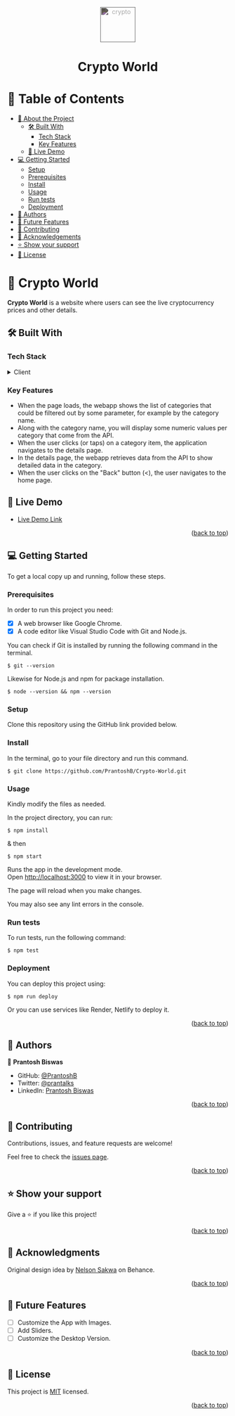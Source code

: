 <a name="readme-top"></a>

<div align="center">
      <img className="main-logo" src="https://upload.wikimedia.org/wikipedia/commons/thumb/8/8b/Cryptocurrency_Logo.svg/633px-Cryptocurrency_Logo.svg.png" alt="crypto" style="width:5rem; filter:invert(70%)"/>
  <h1><b>Crypto World</b></h1>
</div>

# 📗 Table of Contents

- [📖 About the Project](#about-project)
  - [🛠 Built With](#built-with)
    - [Tech Stack](#tech-stack)
    - [Key Features](#key-features)
  - [🚀 Live Demo](#live-demo)
- [💻 Getting Started](#getting-started)
  - [Setup](#setup)
  - [Prerequisites](#prerequisites)
  - [Install](#install)
  - [Usage](#usage)
  - [Run tests](#run-tests)
  - [Deployment](#triangular_flag_on_post-deployment)
- [👥 Authors](#authors)
- [🔭 Future Features](#future-features)
- [🤝 Contributing](#contributing)
- [🙏 Acknowledgements](#acknowledgements)
- [⭐️ Show your support](#support)
- [📝 License](#license)

<!-- PROJECT DESCRIPTION -->

# 📖 Crypto World <a name="about-project"></a>

<b>Crypto World</b> is a website where users can see the live cryptocurrency prices and other details.

## 🛠 Built With <a name="built-with"></a>

### Tech Stack <a name="tech-stack"></a>


<details>
  <summary>Client</summary>
  <ul>
    <li><a href="https://reactjs.org/">React.js</a></li>
  </ul>
</details>

### Key Features <a name="key-features"></a>

 - When the page loads, the webapp shows the list of categories that could be filtered out by some parameter, for example by the category name.
  - Along with the category name, you will display some numeric values per category that come from the API.
  - When the user clicks (or taps) on a category item, the application navigates to the details page.
- In the details page, the webapp retrieves data from the API to show detailed data in the category.
 - When the user clicks on the "Back" button (<), the user navigates to the home page.

## 🚀 Live Demo <a name="live-demo"></a>


- [Live Demo Link](https://crypto-world-pb.onrender.com/)

<p align="right">(<a href="#readme-top">back to top</a>)</p>

<!-- GETTING STARTED -->

## 💻 Getting Started <a name="getting-started"></a>


To get a local copy up and running, follow these steps.

### Prerequisites

In order to run this project you need:
- [x] A web browser like Google Chrome.
- [x] A code editor like Visual Studio Code with Git and Node.js.

You can check if Git is installed by running the following command in the terminal.
```
$ git --version
```

Likewise for Node.js and npm for package installation.
```
$ node --version && npm --version
```
### Setup

Clone this repository using the GitHub link provided below.


### Install

In the terminal, go to your file directory and run this command.

```
$ git clone https://github.com/PrantoshB/Crypto-World.git
```



### Usage


Kindly modify the files as needed.

In the project directory, you can run:
```
$ npm install
```
& then
```
$ npm start
```
Runs the app in the development mode.\
Open [http://localhost:3000](http://localhost:3000) to view it in your browser.

The page will reload when you make changes.

You may also see any lint errors in the console.



### Run tests

To run tests, run the following command:

```
$ npm test
```



### Deployment

You can deploy this project using:

```
$ npm run deploy
```

Or you can use services like Render, Netlify to deploy it. 

<p align="right">(<a href="#readme-top">back to top</a>)</p>

<!-- AUTHORS -->

## 👥 Authors <a name="authors"></a>


👤 **Prantosh Biswas**

- GitHub: [@PrantoshB](https://github.com/PrantoshB)
- Twitter: [@prantalks](https://twitter.com/prantalks)
- LinkedIn: [Prantosh Biswas](https://linkedin.com/in/prantosh)


<p align="right">(<a href="#readme-top">back to top</a>)</p>





## 🤝 Contributing <a name="contributing"></a>

Contributions, issues, and feature requests are welcome!

Feel free to check the [issues page](../../issues/).

<p align="right">(<a href="#readme-top">back to top</a>)</p>



## ⭐️ Show your support <a name="support"></a>



Give a ⭐️ if you like this project!

<p align="right">(<a href="#readme-top">back to top</a>)</p>

## 🙏 Acknowledgments <a name="acknowledgements"></a>

Original design idea by [Nelson Sakwa](https://www.behance.net/sakwadesignstudio) on Behance.


<p align="right">(<a href="#readme-top">back to top</a>)</p>

## 🔭 Future Features <a name="future-features"></a>

- [ ]  Customize the App with Images.
- [ ]  Add Sliders.
- [ ]  Customize the Desktop Version.

<p align="right">(<a href="#readme-top">back to top</a>)</p>

## 📝 License <a name="license"></a>

This project is [MIT](./LICENSE) licensed.

<p align="right">(<a href="#readme-top">back to top</a>)</p>
